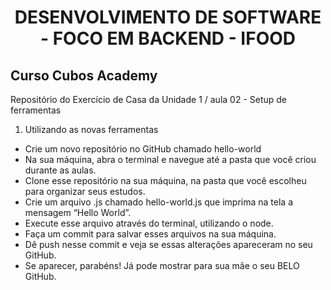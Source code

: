<h1 align="center">DESENVOLVIMENTO DE SOFTWARE - FOCO EM BACKEND - IFOOD</h1>

## Curso Cubos Academy
Repositório do Exercício de Casa da Unidade 1 / aula 02 - Setup de ferramentas 

1. Utilizando as novas ferramentas
- Crie um novo repositório no GitHub chamado hello-world
- Na sua máquina, abra o terminal e navegue até a pasta que você criou durante as aulas.
- Clone esse repositório na sua máquina, na pasta que você escolheu para organizar seus estudos.
- Crie um arquivo .js chamado hello-world.js que imprima na tela a mensagem “Hello World”.
- Execute esse arquivo através do terminal, utilizando o node.
- Faça um commit para salvar esses arquivos na sua máquina.
- Dê push nesse commit e veja se essas alterações apareceram no seu GitHub.
- Se aparecer, parabéns! Já pode mostrar para sua mãe o seu BELO GitHub.
